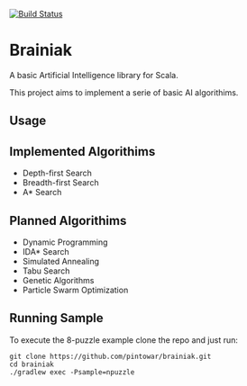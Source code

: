 [![Build Status](https://travis-ci.org/pintowar/brainiak.svg?branch=master)](https://travis-ci.org/pintowar/brainiak)

Brainiak
=======

A basic Artificial Intelligence library for Scala.

This project aims to implement a serie of basic AI algorithims.

## Usage

## Implemented Algorithims

- Depth-first Search
- Breadth-first Search
- A* Search

## Planned Algorithims

- Dynamic Programming
- IDA* Search
- Simulated Annealing
- Tabu Search
- Genetic Algorithms
- Particle Swarm Optimization

## Running Sample

To execute the 8-puzzle example clone the repo and just run:

    git clone https://github.com/pintowar/brainiak.git
    cd brainiak
    ./gradlew exec -Psample=npuzzle


